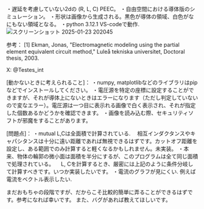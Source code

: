 ・遅延を考慮していない2dの (R, L, C) PEEC。
・自由空間における導体版のシミュレーション。
・形状は画像から生成される。黒色が導体の領域、白色がなにもない領域となる。
・python 3.12.1 VS-codeで動作.
![スクリーンショット 2025-01-23 202045](https://github.com/user-attachments/assets/3893ac29-1125-4f18-98ea-8709d5bf5cd8)

参考：
[1] Ekman, Jonas, "Electromagnetic modeling using the partial element equivalent circuit method," Luleå tekniska universitet,  Doctoral thesis, 2003.

X: @Testes_int

[動かないときに考えられること]：
・numpy, matplotlibなどのライブラリはpipなどでインストールしてください。
・電圧源を特定の座標に設定することができますが、それが導体上にないときはエラーになります（ただし判定していないので変なエラー）。電圧源は一つ目に表示れる画像で白く表示され、それが指定した個数あるかどうかを確認できます。
・画像を読み込む際、セキュリティソフトが邪魔をすることがあります。

[問題点]：
・mutual L,Cは全面積で計算されている.
　相互インダクタンスやキャパシタンスは十分に遠い距離であれば無視できるはずです。カットオフ距離を設定し、ある範囲でのみ計算すると軽くなるかもしれません。未実装。
・本来、物体の輪郭の微小面は面積を半分にするが、このプログラムは全て同じ面積で処理されている。
　L, Cを計算するとき、厳密には上記のように条件分岐して計算すべきです。いつか実装したいです。
・電流のグラフが見にくい. 例えば電流をベクトル表示したい.

まだおもちゃの段階ですが、だからこそ比較的簡単に弄ることができるはずです。参考になれば幸いです。
また、バグがあれば教えてほしいです。
